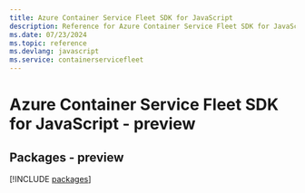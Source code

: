 ```yaml
---
title: Azure Container Service Fleet SDK for JavaScript
description: Reference for Azure Container Service Fleet SDK for JavaScript
ms.date: 07/23/2024
ms.topic: reference
ms.devlang: javascript
ms.service: containerservicefleet
---
```

# Azure Container Service Fleet SDK for JavaScript - preview
## Packages - preview
[!INCLUDE [packages](container-service-fleet-index.md)]